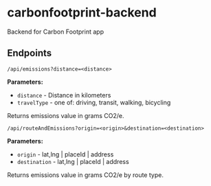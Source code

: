 # carbonfootprint-backend
Backend for Carbon Footprint app

## Endpoints
`/api/emissions?distance=<distance>`

**Parameters:**

* `distance` - Distance in kilometers
* `travelType` - one of: driving, transit, walking, bicycling

Returns emissions value in grams CO2/e.

`/api/routeAndEmissions?origin=<origin>&destination=<destination>`

**Parameters:**

* `origin` - lat,lng | placeId | address
* `destination` - lat,lng | placeId | address

Returns emissions value in grams CO2/e by route type.